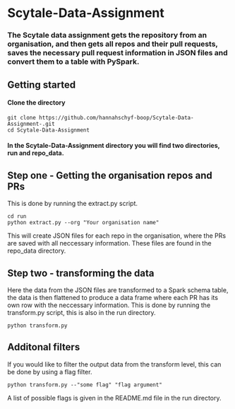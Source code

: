 # Scytale-Data-Assignment
### The Scytale data assignment gets the repository from an organisation, and then gets all repos and their pull requests, saves the necessary pull request information in JSON files and convert them to a table with PySpark.   

## Getting started

#### Clone the directory

```
git clone https://github.com/hannahschyf-boop/Scytale-Data-Assignment-.git
cd Scytale-Data-Assignment
```
#### In the Scytale-Data-Assignment directory you will find two directories, run and repo_data.

## Step one - Getting the organisation repos and PRs
This is done by running the extract.py script.

```
cd run
python extract.py --org "Your organisation name"
```
This will create JSON files for each repo in the organisation, where the PRs are saved with all neccessary information. 
These files are found in the repo_data directory. 

## Step two - transforming the data 
Here the data from the JSON files are transformed to a Spark schema table, the data is then flattened to produce a data frame where each PR has its own row with the neccessary information. 
This is done by running the transform.py script, this is also in the run directory.

```
python transform.py
```
## Additonal filters
If you would like to filter the output data from the transform level, this can be done by using a flag filter.
```
python transform.py --"some flag" "flag argument"
```
A list of possible flags is given in the README.md file in the run directory. 




